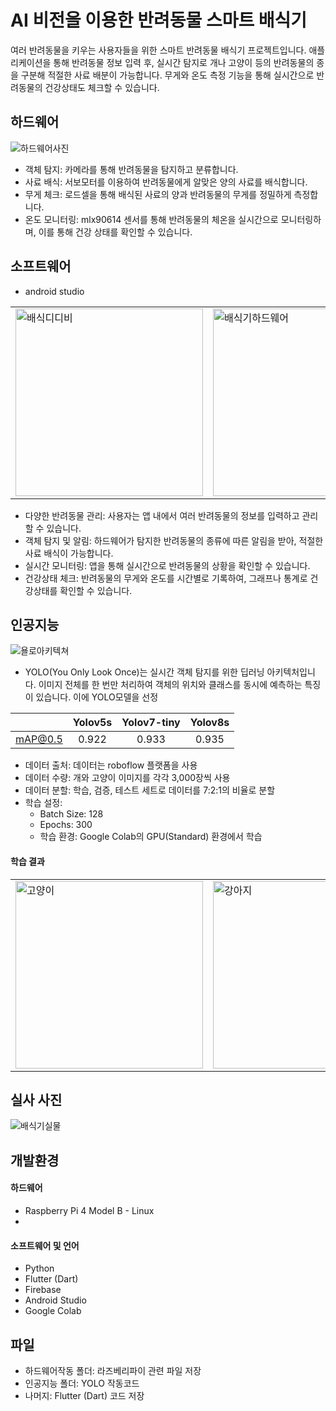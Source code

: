 # AI 비전을 이용한 반려동물 스마트 배식기
여러 반려동물을 키우는 사용자들을 위한 스마트 반려동물 배식기 프로젝트입니다. 애플리케이션을 통해 반려동물 정보 입력 후, 실시간 탐지로 개나 고양이 등의 반려동물의 종을 구분해 적절한 사료 배분이 가능합니다. 무게와 온도 측정 기능을 통해 실시간으로 반려동물의 건강상태도 체크할 수 있습니다.

## 하드웨어 
![하드웨어사진](https://github.com/qqinjin/animal_serving_app/assets/99711238/924b0f28-83f8-46b8-87dd-08cda7b65cbc)
- 객체 탐지: 카메라를 통해 반려동물을 탐지하고 분류합니다.
- 사료 배식: 서보모터를 이용하여 반려동물에게 알맞은 양의 사료를 배식합니다.
- 무게 체크: 로드셀을 통해 배식된 사료의 양과 반려동물의 무게를 정밀하게 측정합니다.
- 온도 모니터링: mlx90614 센서를 통해 반려동물의 체온을 실시간으로 모니터링하며, 이를 통해 건강 상태를 확인할 수 있습니다.

## 소프트웨어
- android studio
<table>
  <tr>
    <td><img src="https://github.com/qqinjin/animal_serving_app/assets/99711238/340a8b22-8f8d-413a-a73a-3c8ac08749f9" alt="배식디디비" width="300"/></td>
    <td><img src="https://github.com/qqinjin/animal_serving_app/assets/99711238/18472f0f-e026-465a-a1ce-d0334fac80bf" alt="배식기하드웨어" width="300"/></td>
    <td><img src="https://github.com/qqinjin/animal_serving_app/assets/99711238/e961a78d-0515-4c79-9a2e-6d5e08066a6e" alt="배식기앱"/></td>
  </tr>
</table>


- 다양한 반려동물 관리: 사용자는 앱 내에서 여러 반려동물의 정보를 입력하고 관리할 수 있습니다.
- 객체 탐지 및 알림: 하드웨어가 탐지한 반려동물의 종류에 따른 알림을 받아, 적절한 사료 배식이 가능합니다.
- 실시간 모니터링: 앱을 통해 실시간으로 반려동물의 상황을 확인할 수 있습니다.
- 건강상태 체크: 반려동물의 무게와 온도를 시간별로 기록하여, 그래프나 통계로 건강상태를 확인할 수 있습니다.

## 인공지능 
![욜로아키텍쳐](https://github.com/qqinjin/animal_serving_app/assets/99711238/c0e024aa-3d0b-40cd-a3f8-0e12bfb4f7b9)
- YOLO(You Only Look Once)는 실시간 객체 탐지를 위한 딥러닝 아키텍처입니다. 이미지 전체를 한 번만 처리하여 객체의 위치와 클래스를 동시에 예측하는 특징이 있습니다. 이에 YOLO모델을 선정
  
|         | Yolov5s | Yolov7-tiny | Yolov8s |
|:-------:|:-------:|:-----------:|:-------:|
| mAP@0.5 |  0.922  |    0.933    |  0.935  |

- 데이터 출처: 데이터는 roboflow 플랫폼을 사용
- 데이터 수량: 개와 고양이 이미지를 각각 3,000장씩 사용
- 데이터 분할: 학습, 검증, 테스트 세트로 데이터를 7:2:1의 비율로 분할
- 학습 설정:
  - Batch Size: 128
  - Epochs: 300
  - 학습 환경: Google Colab의 GPU(Standard) 환경에서 학습

#### 학습 결과 
 <table>
  <tr>
    <td><img src="https://github.com/qqinjin/animal_serving_app/assets/99711238/c945dfc9-5c08-4e55-99e8-3d3a48b8db2b" alt="고양이" width="300, height=300"/></td>
    <td><img src="https://github.com/qqinjin/animal_serving_app/assets/99711238/0c7cd829-35d7-42d2-85d5-ffeb0892c0dc" alt="강아지" width="300, height=300"/></td>
  </tr>
</table>

## 실사 사진
![배식기실물](https://github.com/qqinjin/animal_serving_app/assets/99711238/91f678f9-19d0-4bf8-81b4-f3dc8ea9787d)

## 개발환경
#### 하드웨어 
- Raspberry Pi 4 Model B - Linux
- 
#### 소프트웨어 및 언어
- Python
- Flutter (Dart)
- Firebase
- Android Studio
- Google Colab 

## 파일 
- 하드웨어작동 폴더: 라즈베리파이 관련 파일 저장
- 인공지능 폴더: YOLO 작동코드
- 나머지: Flutter (Dart) 코드 저장


